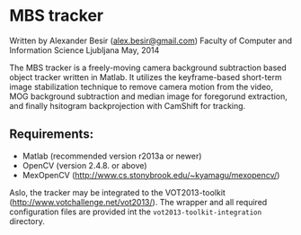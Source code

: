 MBS tracker
===========

Written by Alexander Besir (alex.besir@gmail.com)
Faculty of Computer and Information Science Ljubljana
May, 2014

The MBS tracker is a freely-moving camera background subtraction based
object tracker written in Matlab. It utilizes the keyframe-based short-term
image stabilization technique to remove camera motion from the video,
MOG background subtraction and median image for foregorund extraction, and finally
hsitogram backprojection with CamShift for tracking.

Requirements:
-------------

- Matlab (recommended version r2013a or newer)
- OpenCV (version 2.4.8. or above)
- MexOpenCV (http://www.cs.stonybrook.edu/~kyamagu/mexopencv/)

Aslo, the tracker may be integrated to the VOT2013-toolkit
(http://www.votchallenge.net/vot2013/). The wrapper and all required
configuration files are provided int the `vot2013-toolkit-integration`
directory.
